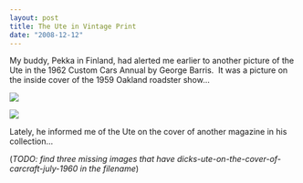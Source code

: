 ```yaml
---
layout: post
title: The Ute in Vintage Print
date: "2008-12-12"
---
```


My buddy, Pekka in Finland, had alerted me earlier to another picture of the Ute in the 1962 Custom Cars Annual by George Barris.  It was a picture on the inside cover of the 1959 Oakland roadster show…

![](/images/Kart_Hauler_Blog/33-mag_cover_1.jpg)

![](/images/Kart_Hauler_Blog/33-mag_cover_2.jpg)

Lately, he informed me of the Ute on the cover of another magazine in his collection…

(_TODO: find three missing images that have dicks-ute-on-the-cover-of-carcraft-july-1960 in the filename_)
